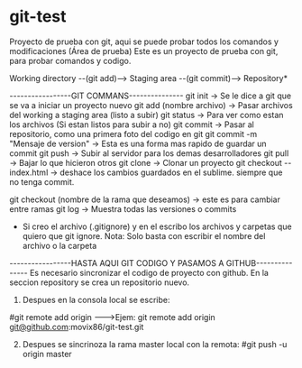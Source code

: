 # git-test
Proyecto de prueba con git, aqui se puede probar todos los comandos y modificaciones (Área de prueba)
Este es un proyecto de prueba con git, para probar comandos y codigo.


Working directory --(git add)--> Staging area --(git commit)--> Repository*


-----------------GIT COMMANS---------------
git init   -> Se le dice a git que se va a iniciar un proyecto nuevo
git add (nombre archivo) -> Pasar archivos del working a staging area (listo a subir)
git status -> Para ver como estan los archivos (Si estan listos para subir a no)
git commit ->  Pasar al repositorio, como una primera foto del codigo en git
git commit -m "Mensaje de version" -> Esta es una forma mas rapido de guardar un commit
git push   -> Subir al servidor para los demas desarrolladores
git pull   -> Bajar lo que hicieron otros
git clone  -> Clonar un proyecto
git checkout -- index.html -> deshace los cambios guardados en el sublime. siempre que no tenga commit.

git checkout (nombre de la rama que deseamos) -> este es para cambiar entre ramas
git log -> Muestra todas las versiones o commits

* Si creo el archivo (.gitignore) y en el escribo los archivos y carpetas que quiero que git ignore. Nota: Solo basta con escribir el nombre del archivo o la carpeta

-----------------HASTA AQUI GIT CODIGO Y PASAMOS A GITHUB---------------
Es necesario sincronizar el codigo de proyecto con github. En la seccion repository se crea un repositorio nuevo.
1) Despues en la consola local se escribe:

#git remote add origin <codigo ssh del proyecto>
--->Ejem: git remote add origin git@github.com:movix86/git-test.git

2) Despues se sincrinoza la rama master local con la remota:
#git push -u origin master
